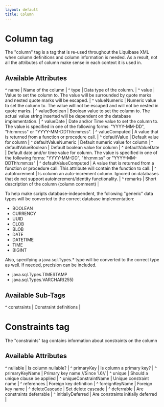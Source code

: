 ```yaml
---
layout: default
title: Column
---
```


# Column tag #

The "column" tag is a tag that is re-used throughout the Liquibase XML when column definitions and column information is needed. As a result, not all the attributes of column make sense in each context it is used in.





## Available Attributes ##

^ name  | Name of the column  |
^ type  | Data type of the column.  |
^ value  | Value to set the column to. The value will be surrounded by quote marks and nested quote marks will be escaped.  |
^ valueNumeric  | Numeric value to set the column to. The value will not be escaped and will not be nested in quote marks.  | 
^ valueBoolean  | Boolean value to set the column to. The actual value string inserted will be dependent on the database implementation.  | 
^ valueDate  | Date and/or Time value to set the column to. The value is specified in one of the following forms: "YYYY-MM-DD", "hh:mm:ss" or "YYYY-MM-DDThh:mm:ss".  | 
^ valueComputed  | A value that is returned from a function or procedure call.  | 
^ defaultValue  | Default value for column  | 
^ defaultValueNumeric  | Default numeric value for column  | 
^ defaultValueBoolean  | Default boolean value for column  | 
^ defaultValueDate  | Default date and/or time value for column.  The value is specified in one of the following forms: "YYYY-MM-DD", "hh:mm:ss" or "YYYY-MM-DDThh:mm:ss"  | 
^ defaultValueComputed  | A value that is returned from a function or procedure call.  This attribute will contain the function to call.  | 
^ autoIncrement  | Is column an auto-increment column.  Ignored on databases that do not support autoincrement/identity functionality. | 
^ remarks  | Short description of the column (column comment)  | 

To help make scripts database-independent, the following "generic" data types   will be converted to the correct database implementation: 
  * BOOLEAN
  * CURRENCY
  * UUID
  * CLOB
  * BLOB
  * DATE
  * DATETIME
  * TIME
  * BIGINT  

Also, specifying a java.sql.Types.* type will be converted to the correct type as well. If needed, precision can be included.
  * java.sql.Types.TIMESTAMP
  * java.sql.Types.VARCHAR(255)

## Available Sub-Tags ##

^ constraints  | Constraint definitions  | 


# Constraints tag #

The "constraints" tag contains information about constraints on the column




## Available Attributes ##

^ nullable  | Is column nullable?  | 
^ primaryKey  | Is column a primary key?  | 
^ primaryKeyName  | Primary key name //Since 1.6//  |
^ unique  | Should a unique clause be applied  |
^ uniqueConstraintName  | Unique constraint name  | 
^ references  | Foreign key definition  | 
^ foreignKeyName  | Foreign key name  | 
^ deleteCascade  | Set delete cascade  | 
^ deferrable  | Are constraints deferrable  | 
^ initiallyDeferred  | Are constraints initially deferred  | 